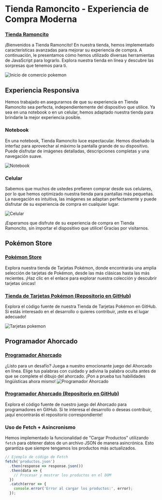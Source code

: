 # Tienda Ramoncito - Experiencia de Compra Moderna
### [Tienda Ramoncito](https://hectordanielayarachifuentes.github.io/TIENDA-RAMONCITO/)

¡Bienvenidos a Tienda Ramoncito! En nuestra tienda, hemos implementado características avanzadas para mejorar su experiencia de compra. A continuación, le presentamos cómo hemos utilizado diversas herramientas de JavaScript para lograrlo. Explora nuestra tienda en línea y descubre las sorpresas que tenemos para ti.

![Inicio de comercio pokemon](https://github.com/HectorDanielAyarachiFuentes/TIENDA-RAMONCITO/blob/main/Fotos%20readme/Opera%20Instant%C3%A1nea_2023-09-28_163500_hectordanielayarachifuentes.github.io.png?raw=true)

## Experiencia Responsiva

Hemos trabajado en asegurarnos de que su experiencia en Tienda Ramoncito sea perfecta, independientemente del dispositivo que utilice. Ya sea en una notebook o en un celular, hemos adaptado nuestra tienda para brindarle la mejor experiencia posible.

### Notebook

En una notebook, Tienda Ramoncito luce espectacular. Hemos diseñado la interfaz para aprovechar al máximo la pantalla grande de su dispositivo. Puede disfrutar de imágenes detalladas, descripciones completas y una navegación suave.

![Notebook](https://github.com/HectorDanielAyarachiFuentes/TIENDA-RAMONCITO/blob/main/Fotos%20readme/pikachu%20pantalla%20notebook.gif?raw=true)

### Celular

Sabemos que muchos de ustedes prefieren comprar desde sus celulares, por lo que hemos optimizado nuestra tienda para pantallas más pequeñas. La navegación es intuitiva, las imágenes se adaptan perfectamente y puede disfrutar de su experiencia de compra en cualquier lugar.

![Celular](https://github.com/HectorDanielAyarachiFuentes/TIENDA-RAMONCITO/blob/main/Fotos%20readme/celular%20pikachu.gif?raw=true)

¡Esperamos que disfrute de su experiencia de compra en Tienda Ramoncito, sin importar el dispositivo que utilice! Gracias por visitarnos.


## Pokémon Store
### [Pokémon Store](https://hectordanielayarachifuentes.github.io/TARJETAS-POKEMON-STORE/index.html)

Explora nuestra tienda de Tarjetas Pokémon, donde encontrarás una amplia selección de tarjetas de Pokémon, desde las más clásicas hasta las más recientes. ¡Haz clic en el enlace para explorar nuestra colección y descubrir tarjetas únicas!
### [Tienda de Tarjetas Pokémon (Repositorio en GitHub)](https://github.com/HectorDanielAyarachiFuentes/TARJETAS-POKEMON-STORE?fbclid=IwAR00KdXIjbbvlkJv4I_64HRnh-Gm4JPAtwQF1Zgw4m0gfL0Xp_iniOuYUm4)

Explora el código fuente de nuestra Tienda de Tarjetas Pokémon en GitHub. Si estás interesado en el desarrollo o quieres contribuir, ¡este es el lugar adecuado!

![Tarjetas pokemon](https://github.com/HectorDanielAyarachiFuentes/TIENDA-RAMONCITO/blob/main/Fotos%20readme/Opera%20Instant%C3%A1nea_2023-09-28_163335_hectordanielayarachifuentes.github.io.png?raw=true)
## Programador Ahorcado
### [Programador Ahorcado](https://hectordanielayarachifuentes.github.io/ahorcado/)

¿Listo para un desafío? Juega a nuestro emocionante juego del Ahorcado en línea. Elige tus palabras con cuidado y adivina la palabra oculta antes de que se complete el dibujo del ahorcado. ¡Pon a prueba tus habilidades lingüísticas ahora mismo!
![Programador Ahorcado](https://github.com/HectorDanielAyarachiFuentes/TIENDA-RAMONCITO/blob/main/Fotos%20readme/Opera%20Instant%C3%A1nea_2023-09-28_163346_hectordanielayarachifuentes.github.io.png?raw=true)

### [Programador Ahorcado (Repositorio en GitHub)](https://github.com/HectorDanielAyarachiFuentes/ahorcado)

Explora el código fuente de nuestro juego del Ahorcado para programadores en GitHub. Si te interesa el desarrollo o deseas contribuir, ¡aquí encontrarás el repositorio correspondiente!

### Uso de Fetch + Asincronismo

Hemos implementado la funcionalidad de "Cargar Productos" utilizando `fetch` para obtener datos de un archivo JSON de manera asincrónica. Esto garantiza que siempre tengamos los productos más actualizados.

```javascript
// Ejemplo de código de Fetch
fetch('productos.json')
  .then(response => response.json())
  .then(data => {
    // Procesar y mostrar los productos en el DOM
  })
  .catch(error => {
    console.error('Error al cargar los productos:', error);
  });

